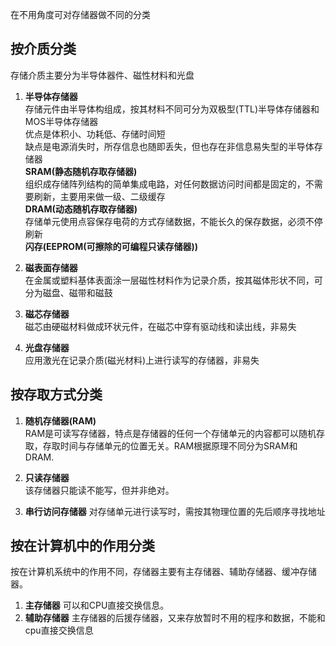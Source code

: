 在不用角度可对存储器做不同的分类

## 按介质分类
存储介质主要分为半导体器件、磁性材料和光盘
1. **半导体存储器**  
存储元件由半导体构组成，按其材料不同可分为双极型(TTL)半导体存储器和MOS半导体存储器  
优点是体积小、功耗低、存储时间短  
缺点是电源消失时，所存信息也随即丢失，但也存在非信息易失型的半导体存储器  
**SRAM(静态随机存取存储器)**  
组织成存储阵列结构的简单集成电路，对任何数据访问时间都是固定的，不需要刷新，主要用来做一级、二级缓存  
**DRAM(动态随机存取存储器)**  
存储单元使用点容保存电荷的方式存储数据，不能长久的保存数据，必须不停刷新  
**闪存(EEPROM(可擦除的可编程只读存储器))** 
2. **磁表面存储器**  
在金属或塑料基体表面涂一层磁性材料作为记录介质，按其磁体形状不同，可分为磁盘、磁带和磁鼓  

3. **磁芯存储器**  
磁芯由硬磁材料做成环状元件，在磁芯中穿有驱动线和读出线，非易失

4. **光盘存储器**  
应用激光在记录介质(磁光材料)上进行读写的存储器，非易失


## 按存取方式分类
1. **随机存储器(RAM)**  
RAM是可读写存储器，特点是存储器的任何一个存储单元的内容都可以随机存取，存取时间与存储单元的位置无关。RAM根据原理不同分为SRAM和DRAM.
2. **只读存储器**  
该存储器只能读不能写，但并非绝对。 

3. **串行访问存储器**
对存储单元进行读写时，需按其物理位置的先后顺序寻找地址

## 按在计算机中的作用分类  
按在计算机系统中的作用不同，存储器主要有主存储器、辅助存储器、缓冲存储器。 
1. **主存储器**
可以和CPU直接交换信息。
2. **辅助存储器**
主存储器的后援存储器，又来存放暂时不用的程序和数据，不能和cpu直接交换信息


